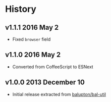 # History

## v1.1.1 2016 May 2
- Fixed `browser` field

## v1.1.0 2016 May 2
- Converted from CoffeeScript to ESNext

## v1.0.0 2013 December 10
- Initial release extracted from [balupton/bal-util](https://github.com/balupton/bal-util/blob/6501d51bc0244fce3781fc0150136f7493099237/src/lib/paths.coffee#L298-L329)
